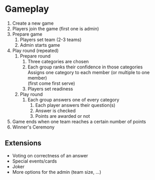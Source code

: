 # Gameplay

1. Create a new game
2. Players join the game (first one is admin)
3. Prepare game
    1. Players set team (2-3 teams)
    2. Admin starts game
4. Play round (repeated)
    1. Prepare round
        1. Three categories are chosen
        2. Each group ranks their confidence in those categories  
           Assigns one category to each member (or multiple to one member)  
           (first come first serve)
        3. Players set readiness
    2. Play round
        1. Each group answers one of every category
            1. Each player answers their question(s)
            2. Answer is checked
            3. Points are awarded or not
5. Game ends when one team reaches a certain number of points
6. Winner's Ceremony


## Extensions

- Voting on correctness of an answer
- Special events/cards
- Joker
- More options for the admin (team size, ...)
